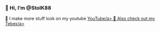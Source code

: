 ### 👋 Hi, I’m @StolK88


👀 I make more stuff look on my youtube <a href="https://www.youtube.com/user/mtacstolk/videos">YouTube/a>
💞️ Also check out my <a href="https://stolk.tebex.io/category/qb-scripts-by-stolk">Tebex/a>
